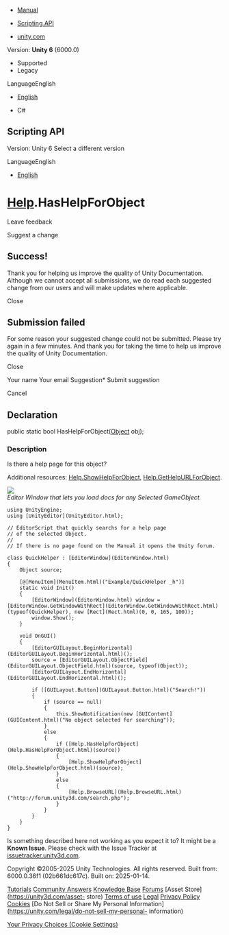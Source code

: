 [ ]()

  * [Manual](../Manual/index.html)
  * [Scripting API](../ScriptReference/index.html)

  * [unity.com](https://unity.com/)

Version: **Unity 6** (6000.0)

  * Supported
  * Legacy

LanguageEnglish

  * [English]()

  * C#

[ ](https://docs.unity3d.com)

## Scripting API

Version: Unity 6 Select a different version

LanguageEnglish

  * [English]()

#  [Help](Help.html).HasHelpForObject

Leave feedback

Suggest a change

## Success!

Thank you for helping us improve the quality of Unity Documentation. Although
we cannot accept all submissions, we do read each suggested change from our
users and will make updates where applicable.

Close

## Submission failed

For some reason your suggested change could not be submitted. Please <a>try
again</a> in a few minutes. And thank you for taking the time to help us
improve the quality of Unity Documentation.

Close

Your name Your email Suggestion* Submit suggestion

Cancel

[ ]()

## Declaration

public static bool HasHelpForObject([Object](Object.html) obj);

### Description

Is there a help page for this object?

Additional resources: [Help.ShowHelpForObject](Help.ShowHelpForObject.html),
[Help.GetHelpURLForObject](Help.GetHelpURLForObject.html).  
  
![](../StaticFiles/ScriptRefImages/QuickHelper.png)  
_Editor Window that lets you load docs for any Selected GameObject._

    
    
    using UnityEngine;
    using [UnityEditor](UnityEditor.html);  
      
    // EditorScript that quickly searchs for a help page
    // of the selected Object.
    //
    // If there is no page found on the Manual it opens the Unity forum.  
      
    class QuickHelper : [EditorWindow](EditorWindow.html)
    {
        Object source;  
      
        [@[MenuItem](MenuItem.html)("Example/QuickHelper _h")]
        static void Init()
        {
            [EditorWindow](EditorWindow.html) window = [EditorWindow.GetWindowWithRect](EditorWindow.GetWindowWithRect.html)(typeof(QuickHelper), new [Rect](Rect.html)(0, 0, 165, 100));
            window.Show();
        }  
      
        void OnGUI()
        {
            [EditorGUILayout.BeginHorizontal](EditorGUILayout.BeginHorizontal.html)();
            source = [EditorGUILayout.ObjectField](EditorGUILayout.ObjectField.html)(source, typeof(Object));
            [EditorGUILayout.EndHorizontal](EditorGUILayout.EndHorizontal.html)();  
      
            if ([GUILayout.Button](GUILayout.Button.html)("Search!"))
            {
                if (source == null)
                {
                    this.ShowNotification(new [GUIContent](GUIContent.html)("No object selected for searching"));
                }
                else
                {
                    if ([Help.HasHelpForObject](Help.HasHelpForObject.html)(source))
                    {
                        [Help.ShowHelpForObject](Help.ShowHelpForObject.html)(source);
                    }
                    else
                    {
                        [Help.BrowseURL](Help.BrowseURL.html)("http://forum.unity3d.com/search.php");
                    }
                }
            }
        }
    }
    

Is something described here not working as you expect it to? It might be a
**Known Issue**. Please check with the Issue Tracker at
[issuetracker.unity3d.com](https://issuetracker.unity3d.com).

Copyright ©2005-2025 Unity Technologies. All rights reserved. Built from:
6000.0.36f1 (02b661dc617c). Built on: 2025-01-14.

[Tutorials](https://unity3d.com/learn) [Community
Answers](https://answers.unity3d.com) [Knowledge
Base](https://support.unity3d.com/hc/en-us)
[Forums](https://forum.unity3d.com) [Asset Store](https://unity3d.com/asset-
store) [Terms of use](https://docs.unity3d.com/Manual/TermsOfUse.html)
[Legal](https://unity.com/legal) [Privacy
Policy](https://unity.com/legal/privacy-policy)
[Cookies](https://unity.com/legal/cookie-policy) [Do Not Sell or Share My
Personal Information](https://unity.com/legal/do-not-sell-my-personal-
information)

[Your Privacy Choices (Cookie Settings)](javascript:void\(0\);)


